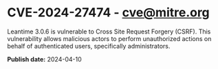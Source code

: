 # CVE-2024-27474 - cve@mitre.org

Leantime 3.0.6 is vulnerable to Cross Site Request Forgery (CSRF). This vulnerability allows malicious actors to perform unauthorized actions on behalf of authenticated users, specifically administrators.

**Publish date:** 2024-04-10
